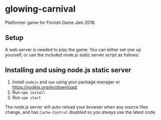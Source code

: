 # glowing-carnival

Platformer game for Finnish Game Jam 2016.

## Setup

A web server is needed to play the game. You can either set one up yourself, or
use the included node.js static server script as follows:

## Installing and using node.js static server

1. Install `nodejs` and `npm` using your package manager or
   https://nodejs.org/en/download/
2. Run `npm install`
3. Run `npm start`

The node.js server will auto-reload your browser when any source files change,
and has `Cache-Control` disabled so you always use the latest code.
